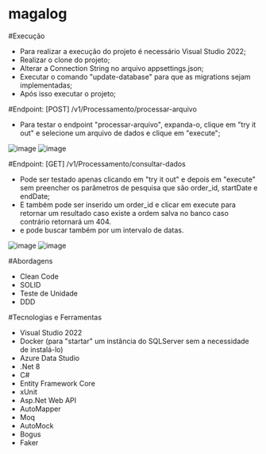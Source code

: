 # magalog

#Execução
- Para realizar a execução do projeto é necessário Visual Studio 2022;
- Realizar o clone do projeto;
- Alterar a Connection String no arquivo appsettings.json;
- Executar o comando "update-database" para que as migrations sejam implementadas;
- Após isso executar o projeto;

#Endpoint: [POST] /v1/Processamento/processar-arquivo
- Para testar o endpoint "processar-arquivo", expanda-o, clique em "try it out" e selecione um arquivo de dados e clique em "execute";

![image](https://github.com/user-attachments/assets/7a915ffe-c7f1-4aef-b53a-6ea0b141860b)
![image](https://github.com/user-attachments/assets/8b0f577d-bea7-440f-bb82-23d408e5774d)


#Endpoint: [GET] /v1/Processamento/consultar-dados
- Pode ser testado apenas clicando em "try it out" e depois em "execute" sem preencher os parâmetros de pesquisa que são order_id, startDate e endDate;
- E também pode ser inserido um order_id e clicar em execute para retornar um resultado caso existe a ordem salva no banco caso contrário retornará um 404.
- e pode buscar também por um intervalo de datas.

![image](https://github.com/user-attachments/assets/d25ad8ed-0374-46e7-be19-9c1171580a8c)
![image](https://github.com/user-attachments/assets/e3621be1-53d7-416e-a014-8135e03027bd)


#Abordagens
  - Clean Code
  - SOLID
  - Teste de Unidade
  - DDD

#Tecnologias e Ferramentas

 - Visual Studio 2022
 - Docker (para "startar" um instância do SQLServer sem a necessidade de instalá-lo)
 - Azure Data Studio
 - .Net 8
 - C#
 - Entity Framework Core
 - xUnit
 - Asp.Net Web API
 - AutoMapper
 - Moq
 - AutoMock
 - Bogus
 - Faker
   
